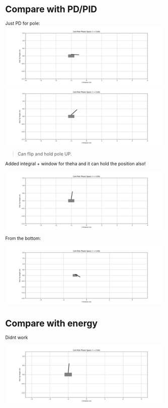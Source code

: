 

# Compare with PD/PID

Just PD for pole:
![tmp](gif/cartpole_pd_down.gif)
![tmp](gif/cartpole_pd_right.gif)

> Can flip and hold pole UP.

Added integral + window for theha and it can hold the position also!

![pid](gif/cartpole_pid.gif)

From the bottom:

![alt text](gif/cartpole_pid_down.gif)


# Compare with energy

Didnt work

![alt text](gif/cartpole_energy.gif)